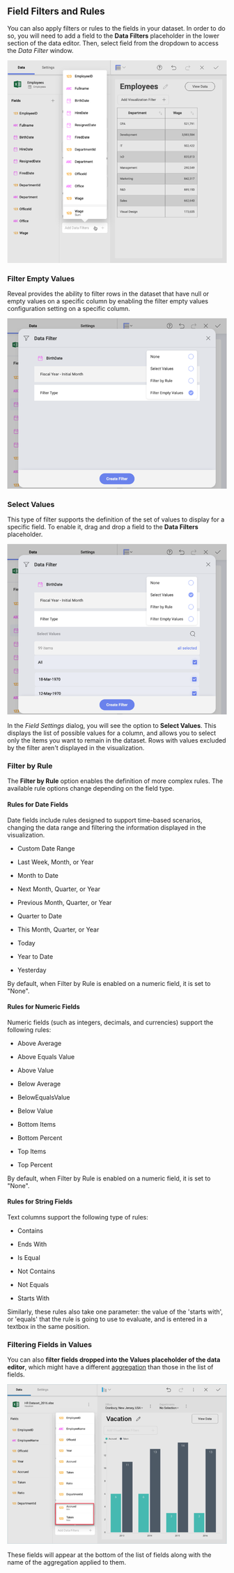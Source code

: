 ## Field Filters and Rules

You can also apply filters or rules to the fields in your dataset. In
order to do so, you will need to add a field to the **Data Filters**
placeholder in the lower section of the data editor. Then, select field
from the dropdown to access the *Data Filter* window.

![AddDataFilter\_All](images/AddDataFilter_All.png)

<a name='empty-values'></a>
### Filter Empty Values

Reveal provides the ability to filter rows in the dataset that have null
or empty values on a specific column by enabling the filter empty values
configuration setting on a specific column.

![FilterEmtpyValues\_All](images/FilterEmtpyValues_All.png)

<a name='select-values'></a>
### Select Values

This type of filter supports the definition of the set of values to
display for a specific field. To enable it, drag and drop a field to the
**Data Filters** placeholder.

![SelectValues\_All](images/SelectValues_All.png)

In the *Field Settings* dialog, you will see the option to **Select
Values**. This displays the list of possible values for a column, and
allows you to select only the items you want to remain in the dataset.
Rows with values excluded by the filter aren't displayed in the
visualization.

### Filter by Rule

The **Filter by Rule** option enables the definition of more complex
rules. The available rule options change depending on the field type.

<a name='rules'></a>
#### Rules for Date Fields

Date fields include rules designed to support time-based scenarios,
changing the data range and filtering the information displayed in the
visualization.

  - Custom Date Range

  - Last Week, Month, or Year

  - Month to Date

  - Next Month, Quarter, or Year

  - Previous Month, Quarter, or Year

  - Quarter to Date

  - This Month, Quarter, or Year

  - Today

  - Year to Date

  - Yesterday

By default, when Filter by Rule is enabled on a numeric field, it is set
to "None".

#### Rules for Numeric Fields

Numeric fields (such as integers, decimals, and currencies) support the
following rules:

  - Above Average

  - Above Equals Value

  - Above Value

  - Below Average

  - BelowEqualsValue

  - Below Value

  - Bottom Items

  - Bottom Percent

  - Top Items

  - Top Percent

By default, when Filter by Rule is enabled on a numeric field, it is set
to "None".

#### Rules for String Fields

Text columns support the following type of rules:

  - Contains

  - Ends With

  - Is Equal

  - Not Contains

  - Not Equals

  - Starts With

Similarly, these rules also take one parameter: the value of the 'starts
with', or 'equals' that the rule is going to use to evaluate, and is
entered in a textbox in the same position.

### Filtering Fields in Values

You can also **filter fields dropped into the Values placeholder of the
data editor**, which might have a different
[aggregation](field-settings.html#numeric-fields) than those in the list of
fields.

![DataFiltersFilteringDataEditor\_All](images/DataFiltersFilteringDataEditor_All.png)

These fields will appear at the bottom of the list of fields along with
the name of the aggregation applied to them.
